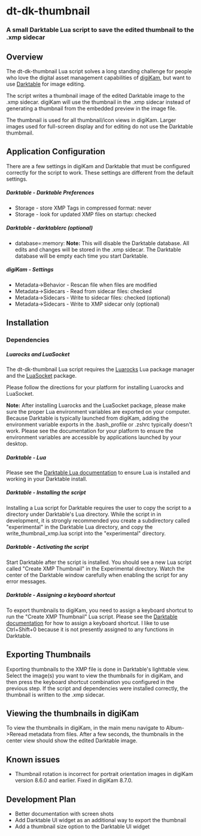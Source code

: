 # dt-dk-thumbnail
### A small Darktable Lua script to save the edited thumbnail to the .xmp sidecar

## Overview
The dt-dk-thumbnail Lua script solves a long standing challenge for people who love the digital asset management capabilities of [digiKam](https://www.digikam.org), but want to use [Darktable](https://www.darktable.org) for image editing.

The script writes a thumbnail image of the edited Darktable image to the .xmp sidecar. digiKam will use the thumbnail in the .xmp sidecar instead of generating a thumbnail from the embedded preview in the image file.

The thumbnail is used for all thumbnail/icon views in digiKam. Larger images used for full-screen display and for editing do not use the Darktable thumbmail.

## Application Configuration

There are a few settings in digiKam and Darktable that must be configured correctly for the script to work. These settings are different from the default settings.

##### Darktable - Darktable Preferences

- Storage - store XMP Tags in compressed format: never
- Storage - look for updated XMP files on startup: checked

##### Darktable - darktablerc (optional)

- database=:memory:
**Note:** This will disable the Darktable database.  All edits and changes will be stored in the .xmp sidecar.  The Darktable database will be empty each time you start Darktable.

##### digiKam - Settings

- Metadata->Behavior - Rescan file when files are modified
- Metadata->Sidecars - Read from sidecar files: checked
- Metadata->Sidecars - Write to sidecar files: checked (optional)
- Metadata->Sidecars - Write to XMP sidecar only (optional)

## Installation

### Dependencies

##### Luarocks and LuaSocket

The dt-dk-thumbnail Lua script requires the [Luarocks](https://luarocks.org/) Lua package manager and the [LuaSocket](https://luarocks.org/modules/lunarmodules/luasocket) package.

Please follow the directions for your platform for installing Luarocks and LuaSocket.

**Note:** After installing Luarocks and the LuaSocket package, please make sure the proper Lua environment variables are exported on your computer. Because Darktable is typically launched from digiKam, adding the environment variable exports in the .bash_profile or .zshrc typically doesn't work. Please see the documentation for your platform to ensure the environment variables are accessible by applications launched by your desktop.

##### Darktable - Lua

Please see the [Darktable Lua documentation](https://docs.darktable.org/lua/stable/lua.scripts.manual/installation/) to ensure Lua is installed and working in your Darktable install.

##### Darktable - Installing the script

Installing a Lua script for Darktable requires the user to copy the script to a directory under Darktable's Lua directory. While the script in in development, it is strongly recommended you create a subdirectory called "experimental" in the Darktable Lua directory, and copy the write_thumbnail_xmp.lua script into the "experimental" directory.

##### Darktable - Activating the script

Start Darktable after the script is installed. You should see a new Lua script called "Create XMP Thumbnail" in the Experimental directory. Watch the center of the Darktable window carefully when enabling the script for any error messages.

##### Darktable - Assigning a keyboard shortcut

To export thumbnails to digiKam, you need to assign a keyboard shortcut to run the "Create XMP Thumbnail" Lua script. Please see the [Darktable documentation](https://docs.darktable.org/usermanual/development/en/preferences-settings/shortcuts/) for how to assign a keyboard shortcut. I like to use Ctrl+Shift+0 because it is not presently assigned to any functions in Darktable.

## Exporting Thumbnails

Exporting thumbnails to the XMP file is done in Darktable's lighttable view.  Select the image(s) you want to view the thumbnails for in digiKam, and then press the keyboard shortcut combination you configured in the previous step.  If the script and dependencies were installed correctly, the thumbnail is written to the .xmp sidecar.

## Viewing the thumbnails in digiKam

To view the thumbnails in digiKam, in the main menu navigate to Album->Reread metadata from files.  After a few seconds, the thumbnails in the center view should show the edited Darktable image.

## Known issues

- Thumbnail rotation is incorrect for portrait orientation images in digiKam version 8.6.0 and earlier.  Fixed in digiKam 8.7.0.

## Development Plan

- Better documentation with screen shots
- Add Darktable UI widget as an additional way to export the thumbnail
- Add a thumbnail size option to the Darktable UI widget